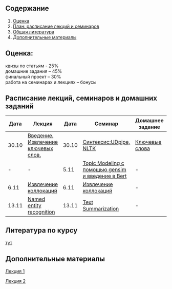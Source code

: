## Содержание
1. [Оценка](#score)
2. [План: расписание лекций и семинаров](#sched)
3. [Общая литература](#ref)
4. [Дополнительные материалы](#add)

## Оценка:<br><a name="score"/>
квизы по статьям - 25%<br>
домашние задания – 45% <br>
финальный проект – 30%<br>
работа на семинарах и лекциях – бонусы<br>

## Расписание лекций, семинаров и домашних заданий<a name="sched"/>
|Дата|Лекция|Дата|Семинар|Домашнее задание|Ридинг|Дедлайн|
|-|-|-|-|-|-|-|
|30.10|[Введение. Извлечение ключевых слов.](Slides/1_Keywords.ipynb)|30.10|[Синтексис:UDpipe, NLTK](https://github.com/named-entity/hse-nlp/blob/master/4th_year/seminar/1_Syntax_blanked%20(1).ipynb)|[Ключевые слова](hw/hw1.md)|-|9.11 23:59мск|
|-|-|5.11|[Topic Modeling с помощью gensim и введение в Bert](https://github.com/named-entity/hse-nlp/blob/master/3rd_year/seminars/NLP_6__Gensim_TopicModeling_Gensim_done.ipynb)|-|-|-|
|6.11|[Извлечение коллокаций](Slides/2_Collocations.ipynb)|6.11|[Извлечение коллокаций](Slides/2_Collocations.ipynb)|-|-|-|
|13.11|[Named entity recognition](Slides/3_NER.ipynb)|13.11|[Text Summarization](https://github.com/named-entity/hse-nlp/blob/master/4th_year/seminar/Summarization_Fin.ipynb)|-|[Различные подходы к Text Summarization+ LSA] (https://www.researchgate.net/publication/220195824_Text_summarization_using_Latent_Semantic_Analysis)|-|

## Литература по курсу<a name="ref"/>
[тут](References.md)

## Дополнительные материалы<a name="add"/>
[Лекция 1](Notes/1.md)

[Лекция 2](Notes/2.md)
